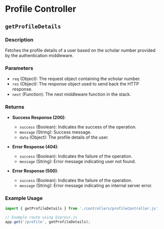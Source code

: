 # Profile Controller

## `getProfileDetails`

### Description
Fetches the profile details of a user based on the scholar number provided by the authentication middleware.



### Parameters
- `req` (Object): The request object containing the scholar number.
- `res` (Object): The response object used to send back the HTTP response.
- `next` (Function): The next middleware function in the stack.

### Returns
- **Success Response (200)**:
  - `success` (Boolean): Indicates the success of the operation.
  - `message` (String): Success message.
  - `data` (Object): The profile details of the user.

- **Error Response (404)**:
  - `success` (Boolean): Indicates the failure of the operation.
  - `message` (String): Error message indicating user not found.

- **Error Response (500)**:
  - `success` (Boolean): Indicates the failure of the operation.
  - `message` (String): Error message indicating an internal server error.

### Example Usage
```javascript
import { getProfileDetails } from './controllers/profileController.js';

// Example route using Express.js
app.get('/profile', getProfileDetails);
```